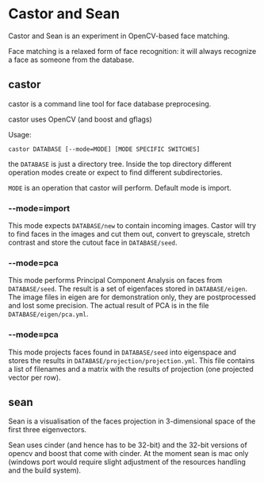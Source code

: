 # Castor and Sean

Castor and Sean is an experiment in OpenCV-based face matching.

Face matching is a relaxed form of face recognition: it will always
recognize a face as someone from the database.

## castor

castor is a command line tool for face database preprocesing.

castor uses OpenCV (and boost and gflags)

Usage:

    castor DATABASE [--mode=MODE] [MODE SPECIFIC SWITCHES]

the `DATABASE` is just a directory tree. Inside the top directory
different operation modes create or expect to find different
subdirectories.

`MODE` is an operation that castor will perform. Default mode is import.

### --mode=import

This mode expects `DATABASE/new` to contain incoming images. Castor
will try to find faces in the images and cut them out, convert to
greyscale, stretch contrast and store the cutout face in
`DATABASE/seed`.

### --mode=pca

This mode performs Principal Component Analysis on faces from
`DATABASE/seed`. The result is a set of eigenfaces stored in
`DATABASE/eigen`. The image files in eigen are for demonstration only,
they are postprocessed and lost some precision. The actual result of PCA
is in the file `DATABASE/eigen/pca.yml`.

### --mode=pca

This mode projects faces found in `DATABASE/seed` into eigenspace and
stores the results in `DATABASE/projection/projection.yml`. This file
contains a list of filenames and a matrix with the results of projection
(one projected vector per row).

## sean

Sean is a visualisation of the faces projection in 3-dimensional space
of the first three eigenvectors.

Sean uses cinder (and hence has to be 32-bit) and the 32-bit versions of
opencv and boost that come with cinder. At the moment sean is mac only
(windows port would require slight adjustment of the resources handling
and the build system).
